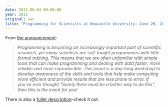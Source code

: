 ```yaml
---
date: 2011-06-04 09:00:00
year: 2011
original: swc
title: "Programming for Scientists at Newcastle University: June 20, 2011"
---
```

<p>From <a href="http://conferences.ncl.ac.uk/sciprog/">the announcement</a>:</p>
<blockquote><p><em>Programming is becoming an increasingly important part of scientific research, yet many scientists are self-taught programmers with little formal training. This means that we are often unfamiliar with simple tools that can make programming and dealing with data faster, more reliable and more reproducible. This event is a day-long workshop to develop awareness of the skills and tools that help make computing more efficient and provide results that are less prone to error. If you've ever thought "Surely there must be a better way to do this", then this is the event for you!</em></p></blockquote>
<p>There is also a <a href="http://www.vitae.ac.uk/policy-practice/1756-392261/Effective-use-of-programming-in-scientific-research---producing-more-reliable-results-more-quickly.html">fuller description</a>–check it out.</p>
